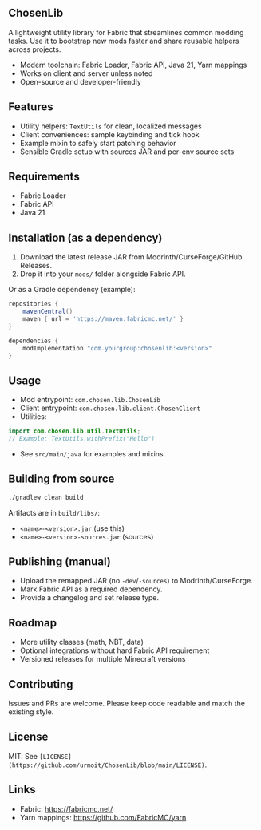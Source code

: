 ## ChosenLib

A lightweight utility library for Fabric that streamlines common modding tasks. Use it to bootstrap new mods faster and share reusable helpers across projects.

- Modern toolchain: Fabric Loader, Fabric API, Java 21, Yarn mappings
- Works on client and server unless noted
- Open-source and developer-friendly

## Features
- Utility helpers: `TextUtils` for clean, localized messages
- Client conveniences: sample keybinding and tick hook
- Example mixin to safely start patching behavior
- Sensible Gradle setup with sources JAR and per-env source sets

## Requirements
- Fabric Loader
- Fabric API
- Java 21

## Installation (as a dependency)
1. Download the latest release JAR from Modrinth/CurseForge/GitHub Releases.
2. Drop it into your `mods/` folder alongside Fabric API.

Or as a Gradle dependency (example):
```gradle
repositories {
    mavenCentral()
    maven { url = 'https://maven.fabricmc.net/' }
}

dependencies {
    modImplementation "com.yourgroup:chosenlib:<version>"
}
```

## Usage
- Mod entrypoint: `com.chosen.lib.ChosenLib`
- Client entrypoint: `com.chosen.lib.client.ChosenClient`
- Utilities:
```java
import com.chosen.lib.util.TextUtils;
// Example: TextUtils.withPrefix("Hello")
```
- See `src/main/java` for examples and mixins.

## Building from source
```bash
./gradlew clean build
```
Artifacts are in `build/libs/`:
- `<name>-<version>.jar` (use this)
- `<name>-<version>-sources.jar` (sources)

## Publishing (manual)
- Upload the remapped JAR (no `-dev`/`-sources`) to Modrinth/CurseForge.
- Mark Fabric API as a required dependency.
- Provide a changelog and set release type.

## Roadmap
- More utility classes (math, NBT, data)
- Optional integrations without hard Fabric API requirement
- Versioned releases for multiple Minecraft versions

## Contributing
Issues and PRs are welcome. Please keep code readable and match the existing style.

## License
MIT. See `[LICENSE](https://github.com/urmoit/ChosenLib/blob/main/LICENSE)`.

## Links
- Fabric: https://fabricmc.net/
- Yarn mappings: https://github.com/FabricMC/yarn

